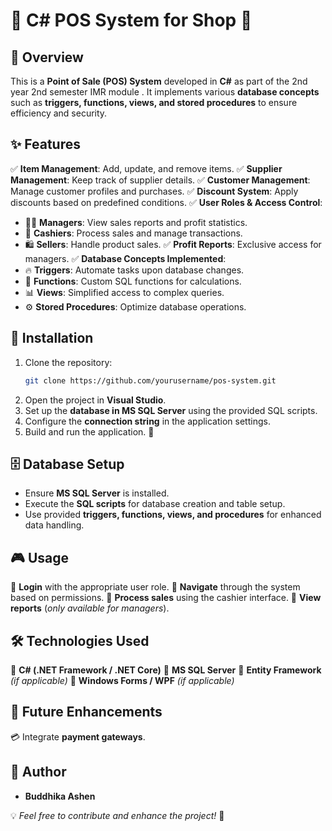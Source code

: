 # 🚀 C# POS System for Shop 🛒

## 📌 Overview
This is a **Point of Sale (POS) System** developed in **C#** as part of the 2nd year 2nd semester IMR module . It implements various **database concepts** such as **triggers, functions, views, and stored procedures** to ensure efficiency and security.

## ✨ Features
✅ **Item Management**: Add, update, and remove items.
✅ **Supplier Management**: Keep track of supplier details.
✅ **Customer Management**: Manage customer profiles and purchases.
✅ **Discount System**: Apply discounts based on predefined conditions.
✅ **User Roles & Access Control**:
   - 👨‍💼 **Managers**: View sales reports and profit statistics.
   - 🏪 **Cashiers**: Process sales and manage transactions.
   - 🛍️ **Sellers**: Handle product sales.
✅ **Profit Reports**: Exclusive access for managers.
✅ **Database Concepts Implemented**:
   - 🔥 **Triggers**: Automate tasks upon database changes.
   - 🧮 **Functions**: Custom SQL functions for calculations.
   - 📊 **Views**: Simplified access to complex queries.
   - ⚙️ **Stored Procedures**: Optimize database operations.

## 🔧 Installation
1. Clone the repository:
   ```bash
   git clone https://github.com/yourusername/pos-system.git
   ```
2. Open the project in **Visual Studio**.
3. Set up the **database in MS SQL Server** using the provided SQL scripts.
4. Configure the **connection string** in the application settings.
5. Build and run the application. 🎯

## 🗄️ Database Setup
- Ensure **MS SQL Server** is installed.
- Execute the **SQL scripts** for database creation and table setup.
- Use provided **triggers, functions, views, and procedures** for enhanced data handling.

## 🎮 Usage
🔹 **Login** with the appropriate user role.
🔹 **Navigate** through the system based on permissions.
🔹 **Process sales** using the cashier interface.
🔹 **View reports** (*only available for managers*).

## 🛠️ Technologies Used
🔹 **C# (.NET Framework / .NET Core)**
🔹 **MS SQL Server**
🔹 **Entity Framework** *(if applicable)*
🔹 **Windows Forms / WPF** *(if applicable)*

## 🌟 Future Enhancements
💳 Integrate **payment gateways**.



## 👤 Author
- **Buddhika Ashen**

💡 *Feel free to contribute and enhance the project!* 🚀

